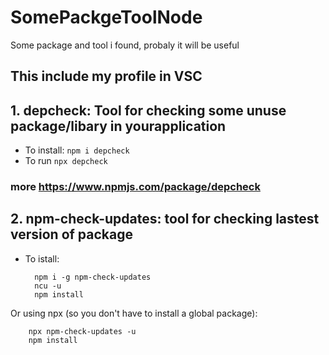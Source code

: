 # SomePackgeToolNode
Some package and tool i found, probaly it will be useful
## This include my profile in VSC
## 1. depcheck: Tool for checking some unuse package/libary in yourapplication

- To install:
        ``` npm i depcheck ```
- To run 
        ``` npx depcheck ```
### more https://www.npmjs.com/package/depcheck
## 2. npm-check-updates: tool for checking lastest version of package

- To istall:

        npm i -g npm-check-updates
        ncu -u
        npm install
Or using npx (so you don't have to install a global package):

        npx npm-check-updates -u
        npm install
